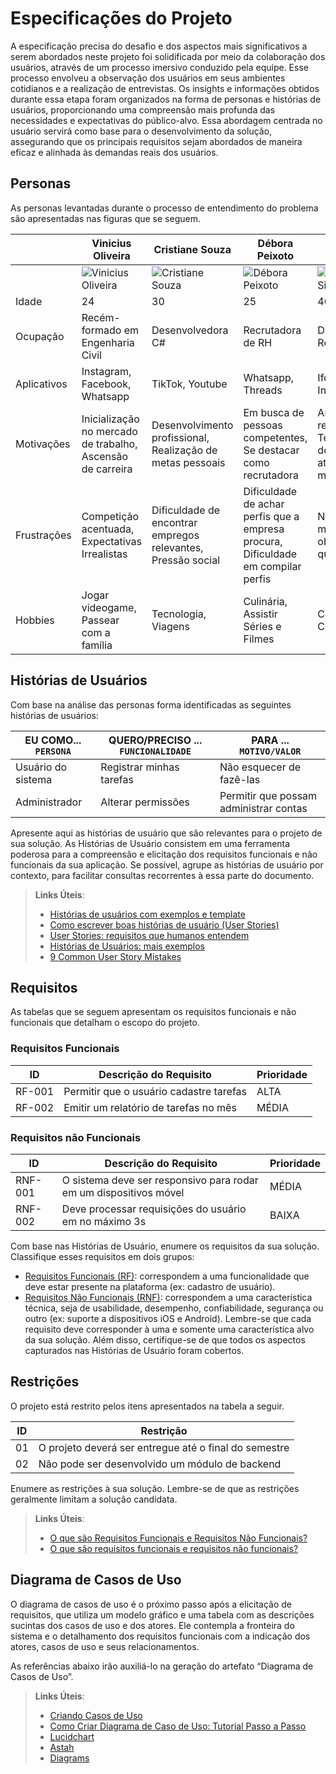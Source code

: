 # Especificações do Projeto

A especificação precisa do desafio e dos aspectos mais significativos a serem abordados neste projeto foi solidificada por meio da colaboração dos usuários, através de um processo imersivo conduzido pela equipe. Esse processo envolveu a observação dos usuários em seus ambientes cotidianos e a realização de entrevistas. Os insights e informações obtidos durante essa etapa foram organizados na forma de personas e histórias de usuários, proporcionando uma compreensão mais profunda das necessidades e expectativas do público-alvo. Essa abordagem centrada no usuário servirá como base para o desenvolvimento da solução, assegurando que os principais requisitos sejam abordados de maneira eficaz e alinhada às demandas reais dos usuários. 

## Personas

As personas levantadas durante o processo de entendimento do problema são apresentadas nas figuras que se seguem.

|            | Vinicius Oliveira                       | Cristiane Souza                        | Débora Peixoto                       | Wagner Silva                        |
|------------|------------------------------------------|----------------------------------------|---------------------------------------|-------------------------------------|
|            | ![Vinicius Oliveira](img/vinicius.jpg) | ![Cristiane Souza](img/cristiane.jpg) | ![Débora Peixoto](img/debora.jpg) | ![Wagner Silva](img/wagner.jpg) |
| Idade      | 24                                       | 30                                    | 25                                   | 40                                  |
| Ocupação   | Recém-formado em Engenharia Civil        | Desenvolvedora C#                     | Recrutadora de RH                    | Dono de Restaurante                 |
| Aplicativos| Instagram, Facebook, Whatsapp            | TikTok, Youtube                       | Whatsapp, Threads                    | Ifood, Instagram                    |
| Motivações | Inicialização no mercado de trabalho, Ascensão de carreira | Desenvolvimento profissional, Realização de metas pessoais | Em busca de pessoas competentes, Se destacar como recrutadora | Ampliar seu restaurante, Ter um fluxo de atendimento melhor |
| Frustrações| Competição acentuada, Expectativas Irrealistas | Dificuldade de encontrar empregos relevantes, Pressão social | Dificuldade de achar perfis que a empresa procura, Dificuldade em compilar perfis | Não achar mão de obra qualificada |
| Hobbies    | Jogar videogame, Passear com a família   | Tecnologia, Viagens                   | Culinária, Assistir Séries e Filmes   | Cozinhar, Corridas                  |



## Histórias de Usuários

Com base na análise das personas forma identificadas as seguintes histórias de usuários:

|EU COMO... `PERSONA`| QUERO/PRECISO ... `FUNCIONALIDADE` |PARA ... `MOTIVO/VALOR`                 |
|--------------------|------------------------------------|----------------------------------------|
|Usuário do sistema  | Registrar minhas tarefas           | Não esquecer de fazê-las               |
|Administrador       | Alterar permissões                 | Permitir que possam administrar contas |

Apresente aqui as histórias de usuário que são relevantes para o projeto de sua solução. As Histórias de Usuário consistem em uma ferramenta poderosa para a compreensão e elicitação dos requisitos funcionais e não funcionais da sua aplicação. Se possível, agrupe as histórias de usuário por contexto, para facilitar consultas recorrentes à essa parte do documento.

> **Links Úteis**:
> - [Histórias de usuários com exemplos e template](https://www.atlassian.com/br/agile/project-management/user-stories)
> - [Como escrever boas histórias de usuário (User Stories)](https://medium.com/vertice/como-escrever-boas-users-stories-hist%C3%B3rias-de-usu%C3%A1rios-b29c75043fac)
> - [User Stories: requisitos que humanos entendem](https://www.luiztools.com.br/post/user-stories-descricao-de-requisitos-que-humanos-entendem/)
> - [Histórias de Usuários: mais exemplos](https://www.reqview.com/doc/user-stories-example.html)
> - [9 Common User Story Mistakes](https://airfocus.com/blog/user-story-mistakes/)

## Requisitos

As tabelas que se seguem apresentam os requisitos funcionais e não funcionais que detalham o escopo do projeto.

### Requisitos Funcionais

|ID    | Descrição do Requisito  | Prioridade |
|------|-----------------------------------------|----|
|RF-001| Permitir que o usuário cadastre tarefas | ALTA | 
|RF-002| Emitir um relatório de tarefas no mês   | MÉDIA |

### Requisitos não Funcionais

|ID     | Descrição do Requisito  |Prioridade |
|-------|-------------------------|----|
|RNF-001| O sistema deve ser responsivo para rodar em um dispositivos móvel | MÉDIA | 
|RNF-002| Deve processar requisições do usuário em no máximo 3s |  BAIXA | 

Com base nas Histórias de Usuário, enumere os requisitos da sua solução. Classifique esses requisitos em dois grupos:

- [Requisitos Funcionais
 (RF)](https://pt.wikipedia.org/wiki/Requisito_funcional):
 correspondem a uma funcionalidade que deve estar presente na
  plataforma (ex: cadastro de usuário).
- [Requisitos Não Funcionais
  (RNF)](https://pt.wikipedia.org/wiki/Requisito_n%C3%A3o_funcional):
  correspondem a uma característica técnica, seja de usabilidade,
  desempenho, confiabilidade, segurança ou outro (ex: suporte a
  dispositivos iOS e Android).
Lembre-se que cada requisito deve corresponder à uma e somente uma
característica alvo da sua solução. Além disso, certifique-se de que
todos os aspectos capturados nas Histórias de Usuário foram cobertos.

## Restrições

O projeto está restrito pelos itens apresentados na tabela a seguir.

|ID| Restrição                                             |
|--|-------------------------------------------------------|
|01| O projeto deverá ser entregue até o final do semestre |
|02| Não pode ser desenvolvido um módulo de backend        |


Enumere as restrições à sua solução. Lembre-se de que as restrições geralmente limitam a solução candidata.

> **Links Úteis**:
> - [O que são Requisitos Funcionais e Requisitos Não Funcionais?](https://codificar.com.br/requisitos-funcionais-nao-funcionais/)
> - [O que são requisitos funcionais e requisitos não funcionais?](https://analisederequisitos.com.br/requisitos-funcionais-e-requisitos-nao-funcionais-o-que-sao/)

## Diagrama de Casos de Uso

O diagrama de casos de uso é o próximo passo após a elicitação de requisitos, que utiliza um modelo gráfico e uma tabela com as descrições sucintas dos casos de uso e dos atores. Ele contempla a fronteira do sistema e o detalhamento dos requisitos funcionais com a indicação dos atores, casos de uso e seus relacionamentos. 

As referências abaixo irão auxiliá-lo na geração do artefato “Diagrama de Casos de Uso”.

> **Links Úteis**:
> - [Criando Casos de Uso](https://www.ibm.com/docs/pt-br/elm/6.0?topic=requirements-creating-use-cases)
> - [Como Criar Diagrama de Caso de Uso: Tutorial Passo a Passo](https://gitmind.com/pt/fazer-diagrama-de-caso-uso.html/)
> - [Lucidchart](https://www.lucidchart.com/)
> - [Astah](https://astah.net/)
> - [Diagrams](https://app.diagrams.net/)
